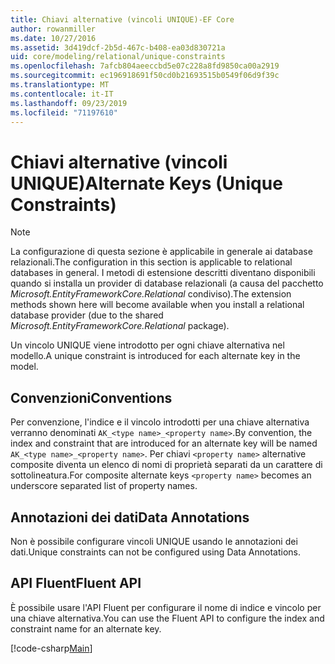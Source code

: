 ```yaml
---
title: Chiavi alternative (vincoli UNIQUE)-EF Core
author: rowanmiller
ms.date: 10/27/2016
ms.assetid: 3d419dcf-2b5d-467c-b408-ea03d830721a
uid: core/modeling/relational/unique-constraints
ms.openlocfilehash: 7afcb804aeeccbd5e07c228a8fd9850ca00a2919
ms.sourcegitcommit: ec196918691f50cd0b21693515b0549f06d9f39c
ms.translationtype: MT
ms.contentlocale: it-IT
ms.lasthandoff: 09/23/2019
ms.locfileid: "71197610"
---
```

# <a name="alternate-keys-unique-constraints"></a><span data-ttu-id="38f6c-102">Chiavi alternative (vincoli UNIQUE)</span><span class="sxs-lookup"><span data-stu-id="38f6c-102">Alternate Keys (Unique Constraints)</span></span>

> [!NOTE]  
> <span data-ttu-id="38f6c-103">La configurazione di questa sezione è applicabile in generale ai database relazionali.</span><span class="sxs-lookup"><span data-stu-id="38f6c-103">The configuration in this section is applicable to relational databases in general.</span></span> <span data-ttu-id="38f6c-104">I metodi di estensione descritti diventano disponibili quando si installa un provider di database relazionali (a causa del pacchetto *Microsoft.EntityFrameworkCore.Relational* condiviso).</span><span class="sxs-lookup"><span data-stu-id="38f6c-104">The extension methods shown here will become available when you install a relational database provider (due to the shared *Microsoft.EntityFrameworkCore.Relational* package).</span></span>

<span data-ttu-id="38f6c-105">Un vincolo UNIQUE viene introdotto per ogni chiave alternativa nel modello.</span><span class="sxs-lookup"><span data-stu-id="38f6c-105">A unique constraint is introduced for each alternate key in the model.</span></span>

## <a name="conventions"></a><span data-ttu-id="38f6c-106">Convenzioni</span><span class="sxs-lookup"><span data-stu-id="38f6c-106">Conventions</span></span>

<span data-ttu-id="38f6c-107">Per convenzione, l'indice e il vincolo introdotti per una chiave alternativa verranno denominati `AK_<type name>_<property name>`.</span><span class="sxs-lookup"><span data-stu-id="38f6c-107">By convention, the index and constraint that are introduced for an alternate key will be named `AK_<type name>_<property name>`.</span></span> <span data-ttu-id="38f6c-108">Per chiavi `<property name>` alternative composite diventa un elenco di nomi di proprietà separati da un carattere di sottolineatura.</span><span class="sxs-lookup"><span data-stu-id="38f6c-108">For composite alternate keys `<property name>` becomes an underscore separated list of property names.</span></span>

## <a name="data-annotations"></a><span data-ttu-id="38f6c-109">Annotazioni dei dati</span><span class="sxs-lookup"><span data-stu-id="38f6c-109">Data Annotations</span></span>

<span data-ttu-id="38f6c-110">Non è possibile configurare vincoli UNIQUE usando le annotazioni dei dati.</span><span class="sxs-lookup"><span data-stu-id="38f6c-110">Unique constraints can not be configured using Data Annotations.</span></span>

## <a name="fluent-api"></a><span data-ttu-id="38f6c-111">API Fluent</span><span class="sxs-lookup"><span data-stu-id="38f6c-111">Fluent API</span></span>

<span data-ttu-id="38f6c-112">È possibile usare l'API Fluent per configurare il nome di indice e vincolo per una chiave alternativa.</span><span class="sxs-lookup"><span data-stu-id="38f6c-112">You can use the Fluent API to configure the index and constraint name for an alternate key.</span></span>

[!code-csharp[Main](../../../../samples/core/Modeling/FluentAPI/Relational/AlternateKeyName.cs?name=Model&highlight=9)]
